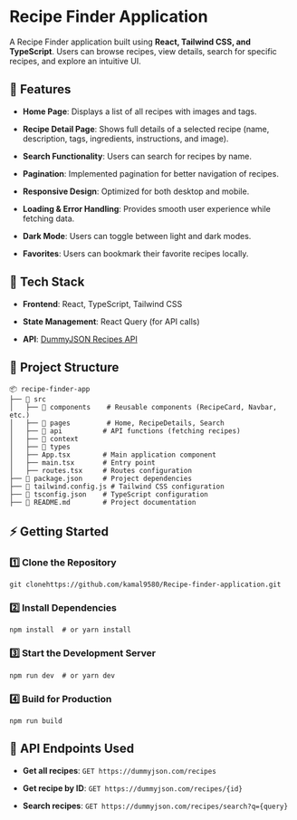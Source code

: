 
# Recipe Finder Application

A Recipe Finder application built using **React, Tailwind CSS, and TypeScript**. Users can browse recipes, view details, search for specific recipes, and explore an intuitive UI.

## 🚀 Features

-   **Home Page**: Displays a list of all recipes with images and tags.
    
-   **Recipe Detail Page**: Shows full details of a selected recipe (name, description, tags, ingredients, instructions, and image).
    
-   **Search Functionality**: Users can search for recipes by name.

-   **Pagination**: Implemented pagination for better navigation of recipes.
    
-   **Responsive Design**: Optimized for both desktop and mobile.
    
-   **Loading & Error Handling**: Provides smooth user experience while fetching data.
    
-   **Dark Mode**: Users can toggle between light and dark modes.
    
-   **Favorites**: Users can bookmark their favorite recipes locally.
    

## 📌 Tech Stack

-   **Frontend**: React, TypeScript, Tailwind CSS
    
-   **State Management**: React Query (for API calls)
    
-   **API**: [DummyJSON Recipes API](https://dummyjson.com/recipes)
    

## 📂 Project Structure

```
📦 recipe-finder-app
├── 📁 src
│   ├── 📁 components    # Reusable components (RecipeCard, Navbar, etc.)
│   ├── 📁 pages         # Home, RecipeDetails, Search
│   ├── 📁 api          # API functions (fetching recipes)
│   ├── 📁 context     
│   ├── 📁 types    
│   ├── App.tsx        # Main application component
│   ├── main.tsx       # Entry point
│   ├── routes.tsx     # Routes configuration
├── 📄 package.json     # Project dependencies
├── 📄 tailwind.config.js # Tailwind CSS configuration
├── 📄 tsconfig.json    # TypeScript configuration
├── 📄 README.md        # Project documentation
```

## ⚡ Getting Started

### 1️⃣ Clone the Repository

```
git clonehttps://github.com/kamal9580/Recipe-finder-application.git
```

### 2️⃣ Install Dependencies

```
npm install  # or yarn install
```

### 3️⃣ Start the Development Server

```
npm run dev  # or yarn dev
```

### 4️⃣ Build for Production

```
npm run build
```

## 🔗 API Endpoints Used

-   **Get all recipes**: `GET https://dummyjson.com/recipes`
    
-   **Get recipe by ID**: `GET https://dummyjson.com/recipes/{id}`
    
-   **Search recipes**: `GET https://dummyjson.com/recipes/search?q={query}`
    
